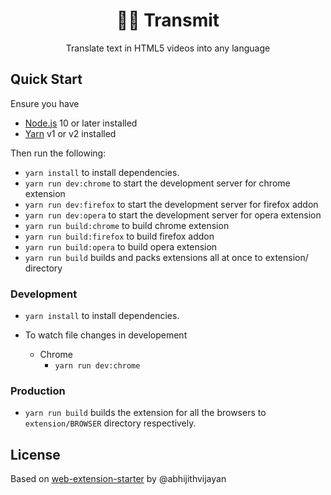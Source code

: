 <h1 align="center">🚩🚩 Transmit</h1>
<p align="center">Translate text in HTML5 videos into any language</p>

## Quick Start

Ensure you have

- [Node.js](https://nodejs.org) 10 or later installed
- [Yarn](https://yarnpkg.com) v1 or v2 installed

Then run the following:

- `yarn install` to install dependencies.
- `yarn run dev:chrome` to start the development server for chrome extension
- `yarn run dev:firefox` to start the development server for firefox addon
- `yarn run dev:opera` to start the development server for opera extension
- `yarn run build:chrome` to build chrome extension
- `yarn run build:firefox` to build firefox addon
- `yarn run build:opera` to build opera extension
- `yarn run build` builds and packs extensions all at once to extension/ directory

### Development

- `yarn install` to install dependencies.
- To watch file changes in developement

  - Chrome
    - `yarn run dev:chrome`

### Production

- `yarn run build` builds the extension for all the browsers to `extension/BROWSER` directory respectively.

## License

Based on [web-extension-starter](https://github.com/abhijithvijayan/web-extension-starter) by @abhijithvijayan
